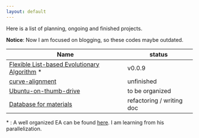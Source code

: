 ```yaml
---
layout: default
---
```


Here is a list of planning, ongoing and finished projects.

**Notice**: Now I am focused on blogging, so these codes maybe outdated.

| Name                                                         | status                    |
| ------------------------------------------------------------ | ------------------------- |
| [Flexible List-based Evolutionary Algorithm](https://github.com/jsonpang/flea) * | v0.0.9                    |
| [curve-alignment](https://github.com/jsonpang/curve-alignment) | unfinished                |
| [Ubuntu-on-thumb-drive](https://github.com/jsonpang/Ubuntu-on-thumb-drive) | to be organized           |
| [Database for materials](https://github.com/jsonpang/database) | refactoring / writing doc |

\* : A well organized EA can be found [here](https://github.com/PytLab/gaft). I am learning from his parallelization.
